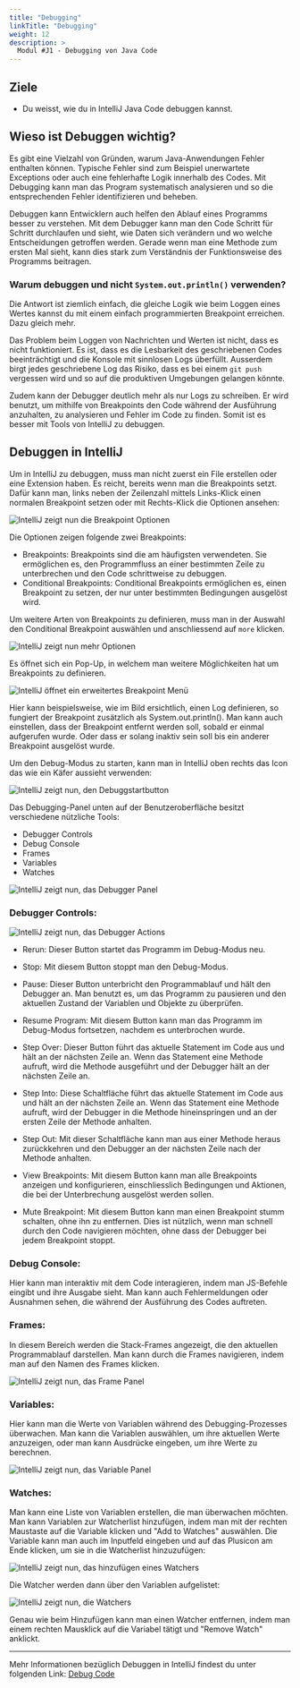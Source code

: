 ```yaml
---
title: "Debugging"
linkTitle: "Debugging"
weight: 12
description: >
  Modul #J1 - Debugging von Java Code
---
```


## Ziele

- Du weisst, wie du in IntelliJ Java Code debuggen kannst.

## Wieso ist Debuggen wichtig?

Es gibt eine Vielzahl von Gründen, warum Java-Anwendungen Fehler enthalten können. Typische Fehler sind zum Beispiel unerwartete Exceptions oder auch eine fehlerhafte Logik innerhalb des Codes. Mit Debugging kann man das Program systematisch analysieren und so die entsprechenden Fehler identifizieren und beheben.

Debuggen kann Entwicklern auch helfen den Ablauf eines Programms besser zu verstehen. Mit dem Debugger kann man den Code Schritt für Schritt durchlaufen und sieht, wie Daten sich verändern und wo welche Entscheidungen getroffen werden. Gerade wenn man eine Methode zum ersten Mal sieht, kann dies stark zum Verständnis der Funktionsweise des Programms beitragen.

### Warum debuggen und nicht `System.out.println()` verwenden?

Die Antwort ist ziemlich einfach, die gleiche Logik wie beim Loggen eines Wertes kannst du mit einem einfach programmierten Breakpoint erreichen. Dazu gleich mehr.

Das Problem beim Loggen von Nachrichten und Werten ist nicht, dass es nicht funktioniert. Es ist, dass es die Lesbarkeit des geschriebenen Codes beeinträchtigt und die Konsole mit sinnlosen Logs überfüllt. Ausserdem birgt jedes geschriebene Log das Risiko, dass es bei einem `git push` vergessen wird und so auf die produktiven Umgebungen gelangen könnte.

Zudem kann der Debugger deutlich mehr als nur Logs zu schreiben. Er wird benutzt, um mithilfe von Breakpoints den Code während der Ausführung anzuhalten, zu analysieren und Fehler im Code zu finden.
Somit ist es besser mit Tools von IntelliJ zu debuggen.

## Debuggen in IntelliJ

Um in IntelliJ zu debuggen, muss man nicht zuerst ein File erstellen oder eine Extension haben. Es reicht, bereits wenn man die Breakpoints setzt.
Dafür kann man, links neben der Zeilenzahl mittels Links-Klick einen normalen Breakpoint setzen oder mit Rechts-Klick die Optionen ansehen:

![IntelliJ zeigt nun die Breakpoint Optionen](../debugging/debugging-options-intelliJ.png "Breakpoint Optionen IntelliJ")

Die Optionen zeigen folgende zwei Breakpoints:

- Breakpoints: Breakpoints sind die am häufigsten verwendeten. Sie ermöglichen es, den Programmfluss an einer bestimmten Zeile zu unterbrechen und den Code schrittweise zu debuggen.
- Conditional Breakpoints: Conditional Breakpoints ermöglichen es, einen Breakpoint zu setzen, der nur unter bestimmten Bedingungen ausgelöst wird.

Um weitere Arten von Breakpoints zu definieren, muss man in der Auswahl den Conditional Breakpoint auswählen und anschliessend auf `more` klicken.

![IntelliJ zeigt nun mehr Optionen](../debugging/debugging-conditional-breakpoint-intelliJ.png "Conditional Breakpoint Optionen IntelliJ Code")

Es öffnet sich ein Pop-Up, in welchem man weitere Möglichkeiten hat um Breakpoints zu definieren.

![IntelliJ öffnet ein erweitertes Breakpoint Menü](../debugging/debugging-conditional-breakpoint-extend-intelliJ.png "Conditional Breakpoint Optionen IntelliJ Code")

Hier kann beispielsweise, wie im Bild ersichtlich, einen Log definieren, so fungiert der Breakpoint zusätzlich als System.out.println(). Man kann auch einstellen, dass der Breakpoint entfernt werden soll, sobald er einmal aufgerufen wurde. Oder dass er solang inaktiv sein soll bis ein anderer Breakpoint ausgelöst wurde.

Um den Debug-Modus zu starten, kann man in IntelliJ oben rechts das Icon das wie ein Käfer aussieht verwenden:

![IntelliJ zeigt nun, den Debuggstartbutton](../debugging/debugging-starten-intelliJ.png "Startbutton zum Debuggen in IntelliJ")

Das Debugging-Panel unten auf der Benutzeroberfläche besitzt verschiedene nützliche Tools:

- Debugger Controls
- Debug Console
- Frames
- Variables
- Watches

![IntelliJ zeigt nun, das Debugger Panel](../debugging/debugging-panel-intelliJ.png "Debugger Panel in IntelliJ")

### Debugger Controls:

![IntelliJ zeigt nun, das Debugger Actions](../debugging/debugging-actions-intelliJ.png "Debugger Actions in IntelliJ")

- Rerun:
  Dieser Button startet das Programm im Debug-Modus neu.

- Stop:
  Mit diesem Button stoppt man den Debug-Modus.

- Pause:
  Dieser Button unterbricht den Programmablauf und hält den Debugger an. Man benutzt es, um das Programm zu pausieren und den aktuellen Zustand der Variablen und Objekte zu überprüfen.

- Resume Program:
  Mit diesem Button kann man das Programm im Debug-Modus fortsetzen, nachdem es unterbrochen wurde.

- Step Over:
  Dieser Button führt das aktuelle Statement im Code aus und hält an der nächsten Zeile an. Wenn das Statement eine Methode aufruft, wird die Methode ausgeführt und der Debugger hält an der nächsten Zeile an.

- Step Into:
  Diese Schaltfläche führt das aktuelle Statement im Code aus und hält an der nächsten Zeile an. Wenn das Statement eine Methode aufruft, wird der Debugger in die Methode hineinspringen und an der ersten Zeile der Methode anhalten.

- Step Out:
  Mit dieser Schaltfläche kann man aus einer Methode heraus zurückkehren und den Debugger an der nächsten Zeile nach der Methode anhalten.

- View Breakpoints:
  Mit diesem Button kann man alle Breakpoints anzeigen und konfigurieren, einschliesslich Bedingungen und Aktionen, die bei der Unterbrechung ausgelöst werden sollen.

- Mute Breakpoint:
  Mit diesem Button kann man einen Breakpoint stumm schalten, ohne ihn zu entfernen. Dies ist nützlich, wenn man schnell durch den Code navigieren möchten, ohne dass der Debugger bei jedem Breakpoint stoppt.

### Debug Console:

Hier kann man interaktiv mit dem Code interagieren, indem man JS-Befehle eingibt und ihre Ausgabe sieht. Man kann auch Fehlermeldungen oder Ausnahmen sehen, die während der Ausführung des Codes auftreten.

### Frames:

In diesem Bereich werden die Stack-Frames angezeigt, die den aktuellen Programmablauf darstellen. Man kann durch die Frames navigieren, indem man auf den Namen des Frames klicken.

![IntelliJ zeigt nun, das Frame Panel](../debugging/debugging-frames-panel-intelliJ.png "Frame Panel in IntelliJ")

### Variables:

Hier kann man die Werte von Variablen während des Debugging-Prozesses überwachen. Man kann die Variablen auswählen, um ihre aktuellen Werte anzuzeigen, oder man kann Ausdrücke eingeben, um ihre Werte zu berechnen.

![IntelliJ zeigt nun, das Variable Panel](../debugging/debugging-variables-panel-intelliJ.png "Variable Panel in IntelliJ")

### Watches:

Man kann eine Liste von Variablen erstellen, die man überwachen möchten. Man kann Variablen zur Watcherlist hinzufügen, indem man mit der rechten Maustaste auf die Variable klicken und "Add to Watches" auswählen.
Die Variable kann man auch im Inputfeld eingeben und auf das Plusicon am Ende klicken, um sie in die Watcherlist hinzuzufügen:

![IntelliJ zeigt nun, das hinzufügen eines Watchers](../debugging/debugging-add-watcher-intelliJ.png "Watcher hinzufügen in IntelliJ")

Die Watcher werden dann über den Variablen aufgelistet:

![IntelliJ zeigt nun, die Watchers](../debugging/debugging-watchers-intelliJ.png "Watchers in IntelliJ")

Genau wie beim Hinzufügen kann man einen Watcher entfernen, indem man einem rechten Mausklick auf die Variabel tätigt und "Remove Watch" anklickt.

---

Mehr Informationen bezüglich Debuggen in IntelliJ findest du unter folgenden Link:
[Debug Code](https://www.jetbrains.com/help/idea/debugging-code.html)
